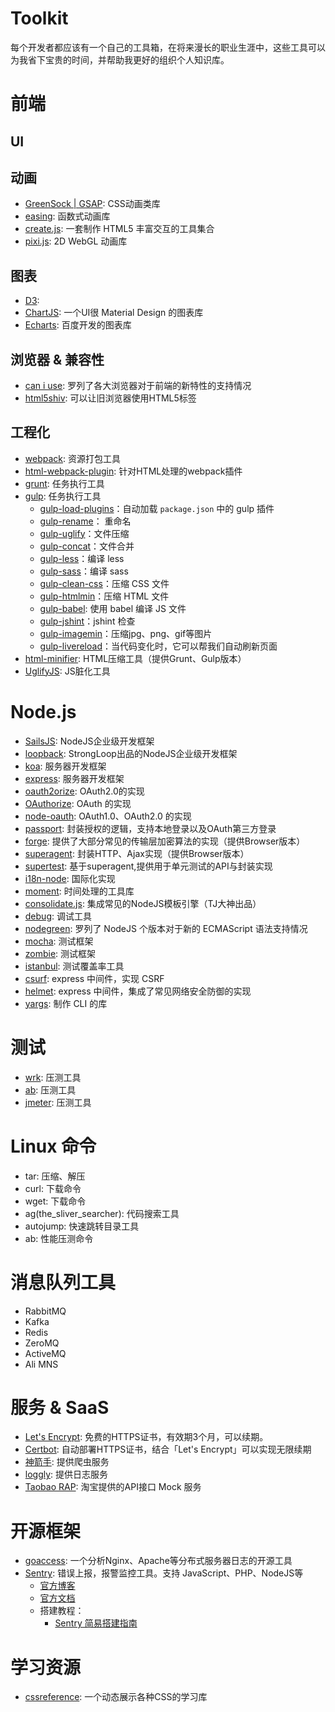 # Toolkit

每个开发者都应该有一个自己的工具箱，在将来漫长的职业生涯中，这些工具可以为我省下宝贵的时间，并帮助我更好的组织个人知识库。    

# 前端
## UI
## 动画
* [GreenSock | GSAP](https://greensock.com/gsap): CSS动画类库
* [easing](http://robertpenner.com/easing/): 函数式动画库
* [create.js](https://createjs.com/): 一套制作 HTML5 丰富交互的工具集合
* [pixi.js](http://www.pixijs.com/): 2D WebGL 动画库

## 图表
* [D3]():
* [ChartJS](https://github.com/chartjs/Chart.js): 一个UI很 Material Design 的图表库
* [Echarts](https://github.com/ecomfe/echarts): 百度开发的图表库

## 浏览器 & 兼容性
* [can i use](): 罗列了各大浏览器对于前端的新特性的支持情况
* [html5shiv](https://github.com/aFarkas/html5shiv): 可以让旧浏览器使用HTML5标签

## 工程化
* [webpack](): 资源打包工具
* [html-webpack-plugin](https://github.com/ampedandwired/html-webpack-plugin): 针对HTML处理的webpack插件
* [grunt](): 任务执行工具
* [gulp](): 任务执行工具
  - [gulp-load-plugins](https://www.npmjs.com/package/gulp-load-plugins)：自动加载 `package.json` 中的 gulp 插件
  - [gulp-rename](https://www.npmjs.com/package/gulp-rename)： 重命名
  - [gulp-uglify](https://www.npmjs.com/package/gulp-uglify)：文件压缩
  - [gulp-concat](https://www.npmjs.com/package/gulp-concat)：文件合并
  - [gulp-less](https://www.npmjs.com/package/gulp-less)：编译 less
  - [gulp-sass](https://www.npmjs.com/package/gulp-sass)：编译 sass
  - [gulp-clean-css](https://github.com/scniro/gulp-clean-css)：压缩 CSS 文件
  - [gulp-htmlmin](https://github.com/jonschlinkert/gulp-htmlmin)：压缩 HTML 文件
  - [gulp-babel](https://github.com/babel/gulp-babel): 使用 babel 编译 JS 文件
  - [gulp-jshint](https://www.npmjs.com/package/gulp-jshint)：jshint 检查
  - [gulp-imagemin](https://github.com/sindresorhus/gulp-imagemin)：压缩jpg、png、gif等图片
  - [gulp-livereload](https://github.com/vohof/gulp-livereload)：当代码变化时，它可以帮我们自动刷新页面
* [html-minifier](https://github.com/kangax/html-minifier): HTML压缩工具（提供Grunt、Gulp版本）
* [UglifyJS](https://github.com/mishoo/UglifyJS2): JS脏化工具

# Node.js
* [SailsJS](https://github.com/balderdashy/sails): NodeJS企业级开发框架
* [loopback](https://github.com/strongloop/loopback): StrongLoop出品的NodeJS企业级开发框架
* [koa](https://github.com/koajs/koa): 服务器开发框架
* [express](https://github.com/expressjs/express): 服务器开发框架
* [oauth2orize](https://github.com/jaredhanson/oauth2orize): OAuth2.0的实现
* [OAuthorize](https://github.com/jaredhanson/oauthorize): OAuth 的实现
* [node-oauth](https://github.com/ciaranj/node-oauth): OAuth1.0、OAuth2.0 的实现
* [passport](https://github.com/jaredhanson/passport): 封装授权的逻辑，支持本地登录以及OAuth第三方登录
* [forge](https://github.com/digitalbazaar/forge): 提供了大部分常见的传输层加密算法的实现（提供Browser版本）
* [superagent](https://github.com/visionmedia/superagent): 封装HTTP、Ajax实现（提供Browser版本）
* [supertest](https://github.com/visionmedia/supertest): 基于superagent,提供用于单元测试的API与封装实现
* [i18n-node](https://github.com/mashpie/i18n-node): 国际化实现
* [moment](https://github.com/moment/moment): 时间处理的工具库
* [consolidate.js](https://github.com/tj/consolidate.js): 集成常见的NodeJS模板引擎（TJ大神出品）
* [debug](https://github.com/visionmedia/debug): 调试工具
* [nodegreen](http://node.green/): 罗列了 NodeJS 个版本对于新的 ECMAScript 语法支持情况
* [mocha](): 测试框架
* [zombie](http://zombie.js.org/): 测试框架
* [istanbul](): 测试覆盖率工具
* [csurf](): express 中间件，实现 CSRF
* [helmet](): express 中间件，集成了常见网络安全防御的实现
* [yargs](http://yargs.js.org/): 制作 CLI 的库

# 测试
* [wrk](): 压测工具
* [ab](): 压测工具
* [jmeter](): 压测工具


# Linux 命令
* tar: 压缩、解压
* curl: 下载命令
* wget: 下载命令
* ag(the_sliver_searcher): 代码搜索工具
* autojump: 快速跳转目录工具
* ab: 性能压测命令

# 消息队列工具
* RabbitMQ
* Kafka
* Redis
* ZeroMQ
* ActiveMQ
* Ali MNS

# 服务 & SaaS

* [Let's Encrypt](https://letsencrypt.org/): 免费的HTTPS证书，有效期3个月，可以续期。
* [Certbot](https://certbot.eff.org/): 自动部署HTTPS证书，结合「Let's Encrypt」可以实现无限续期
* [神箭手](http://www.shenjianshou.cn/): 提供爬虫服务
* [loggly](https://www.loggly.com/): 提供日志服务
* [Taobao RAP](http://rapapi.org/): 淘宝提供的API接口 Mock 服务

# 开源框架
* [goaccess](https://goaccess.io/): 一个分析Nginx、Apache等分布式服务器日志的开源工具
* [Sentry](https://sentry.io/): 错误上报，报警监控工具。支持 JavaScript、PHP、NodeJS等    
  - [官方博客](https://blog.sentry.io/)    
  - [官方文档](https://docs.sentry.io/)     
  - 搭建教程：     
    - [Sentry 简易搭建指南](https://zhuanlan.zhihu.com/p/24445449)    
    
# 学习资源
* [cssreference](http://cssreference.io/): 一个动态展示各种CSS的学习库

